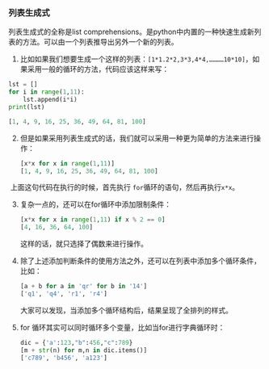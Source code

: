 ### 列表生成式

列表生成式的全称是list comprehensions。是python中内置的一种快速生成新列表的方法。可以由一个列表推导出另外一个新的列表。

1. 比如如果我们想要生成一个这样的列表：`[1*1.2*2,3*3,4*4,…………10*10]`，如果采用一般的循环的方法，代码应该这样来写：

```python
lst = []
for i in range(1,11):
    lst.append(i*i)
print(lst)

[1, 4, 9, 16, 25, 36, 49, 64, 81, 100]
```

2. 但是如果采用列表生成式的话，我们就可以采用一种更为简单的方法来进行操作：

   ```python
   [x*x for x in range(1,11)]
   [1, 4, 9, 16, 25, 36, 49, 64, 81, 100]
   ```

​    上面这句代码在执行的时候，首先执行 `for`循环的语句，然后再执行`x*x`。

3. 复杂一点的，还可以在for循环中添加限制条件：

   ```python
   [x*x for x in range(1,11) if x % 2 == 0]
   [4, 16, 36, 64, 100]
   ```

   这样的话，就只选择了偶数来进行操作。

4. 除了上述添加判断条件的使用方法之外，还可以在列表中添加多个循环条件，比如：

   ```python
   [a + b for a in 'qr' for b in '14']
   ['q1', 'q4', 'r1', 'r4']
   ```
   大家可以发现，当添加多个循环结构后，结果呈现了全排列的样式。

   

5. for 循环其实可以同时循环多个变量，比如当for进行字典循环时：

   ```python
   dic = {'a':123,"b":456,"c":789}
   [m + str(n) for m,n in dic.items()]
   ['c789', 'b456', 'a123']
   ```
